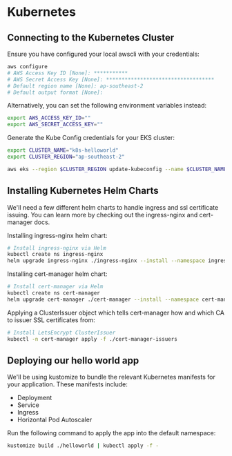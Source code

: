 # Kubernetes

## Connecting to the Kubernetes Cluster

Ensure you have configured your local awscli with your credentials:

```bash
aws configure
# AWS Access Key ID [None]: ***********
# AWS Secret Access Key [None]: ***********************************
# Default region name [None]: ap-southeast-2
# Default output format [None]:
```

Alternatively, you can set the following environment variables instead: 

```bash
export AWS_ACCESS_KEY_ID=""
export AWS_SECRET_ACCESS_KEY=""
```

Generate the Kube Config credentials for your EKS cluster:

```bash
export CLUSTER_NAME="k8s-helloworld"
export CLUSTER_REGION="ap-southeast-2"

aws eks --region $CLUSTER_REGION update-kubeconfig --name $CLUSTER_NAME
```

## Installing Kubernetes Helm Charts

We'll need a few different helm charts to handle ingress and ssl certificate issuing. You can learn more by checking out the ingress-nginx and cert-manager docs.

Installing ingress-nginx helm chart: 

```bash
# Install ingress-nginx via Helm
kubectl create ns ingress-nginx
helm upgrade ingress-nginx ./ingress-nginx --install --namespace ingress-nginx --values ./ingress-nginx/values.yaml --wait
```

Installing cert-manager helm chart:

```bash
# Install cert-manager via Helm
kubectl create ns cert-manager
helm upgrade cert-manager ./cert-manager --install --namespace cert-manager --values ./cert-manager/values.yaml --wait
```
Applying a ClusterIssuer object which tells cert-manager how and which CA to issuer SSL certificates from: 

```bash
# Install LetsEncrypt ClusterIssuer
kubectl -n cert-manager apply -f ./cert-manager-issuers
```

## Deploying our hello world app

We'll be using kustomize to bundle the relevant Kubernetes manifests for your application. These manifests include:
* Deployment
* Service
* Ingress
* Horizontal Pod Autoscaler

Run the following command to apply the app into the default namespace:

```bash
kustomize build ./helloworld | kubectl apply -f -
```